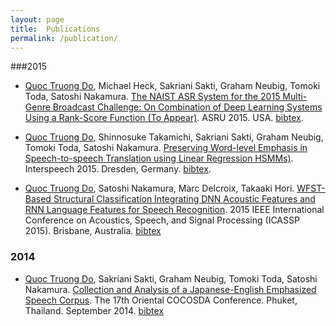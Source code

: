 ```yaml
---
layout: page
title:  Publications
permalink: /publication/
---
```

###2015
- [Quoc Truong Do](http://truongdq.com), Michael Heck, Sakriani Sakti, Graham Neubig, Tomoki Toda, Satoshi Nakamura. [The NAIST ASR System for the 2015 Multi-Genre Broadcast Challenge: On Combination of Deep Learning Systems Using a Rank-Score Function (To Appear)](http://www.url.com). ASRU 2015. USA. [bibtex](https://github.com/truongdq/truongdq.github.io/raw/master/_docs/bibtex/truong2015_asru.bib).

- [Quoc Truong Do](http://truongdq.com), Shinnosuke Takamichi, Sakriani Sakti, Graham Neubig, Tomoki Toda, Satoshi Nakamura. [Preserving Word-level Emphasis in Speech-to-speech Translation using Linear Regression HSMMs)](https://github.com/truongdq/truongdq.github.io/raw/master/_docs/papers/do15interspeech.pdf). Interspeech 2015. Dresden, Germany. [bibtex](https://github.com/truongdq/truongdq.github.io/raw/master/_docs/bibtex/truong2015_interspeech.bib).
<!-- [code](http://truongdq.com/word-level-emphasis-estimation/) -->

- [Quoc Truong Do](http://truongdq.com), Satoshi Nakamura, Marc Delcroix, Takaaki Hori. [WFST-Based Structural Classification Integrating DNN Acoustic Features and RNN Language Features for Speech Recognition](https://github.com/truongdq/truongdq.github.io/raw/master/_docs/papers/do15icassp.pdf). 2015 IEEE International Conference on Acoustics, Speech, and Signal Processing (ICASSP 2015). Brisbane, Australia. [bibtex](https://github.com/truongdq/truongdq.github.io/raw/master/_docs/bibtex/truong2015_wfst.bib)

### 2014
- [Quoc Truong Do](http://truongdq.com), Sakriani Sakti, Graham Neubig, Tomoki Toda, Satoshi Nakamura. [Collection and Analysis of a Japanese-English Emphasized Speech Corpus](https://github.com/truongdq/truongdq.github.io/raw/master/_docs/papers/truong2014_cocosda.pdf). The 17th Oriental COCOSDA Conference. Phuket, Thailand. September 2014. [bibtex](https://github.com/truongdq/truongdq.github.io/raw/master/_docs/bibtex/truong2014_cocosda.bib)
